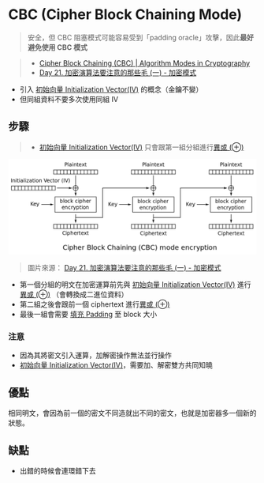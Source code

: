 # CBC (Cipher Block Chaining Mode)
> 安全，但 CBC 阻塞模式可能容易受到「padding oracle」攻擊，因此**最好避免使用 CBC 模式**

>- [Cipher Block Chaining (CBC) | Algorithm Modes in Cryptography](https://youtu.be/NnLLkmgBhCY)
>- [Day 21. 加密演算法要注意的那些毛 (一) - 加密模式](https://ithelp.ithome.com.tw/articles/10249953)
- 引入 [初始向量 Initialization Vector(IV)](演算法/初始向量%20Initialization%20Vector(IV).md) 的概念（金鑰不變）
- 但同組資料不要多次使用同組 IV

## 步驟
> - [初始向量 Initialization Vector(IV)](演算法/初始向量%20Initialization%20Vector(IV).md) 只會跟第一組分組進行[異或 (⊕)](演算法/異或%20(⊕).md)

![](其他/附件/Pasted%20image%2020220729112350.png)

> 圖片來源： [Day 21. 加密演算法要注意的那些毛 (一) - 加密模式](https://ithelp.ithome.com.tw/articles/10249953)

- 第一個分組的明文在加密運算前先與 [初始向量 Initialization Vector(IV)](演算法/初始向量%20Initialization%20Vector(IV).md) 進行 [異或 (⊕)](演算法/異或%20(⊕).md) （會轉換成二進位資料）
- 第二組之後會跟前一個 ciphertext 進行[異或 (⊕)](演算法/異或%20(⊕).md)
- 最後一組會需要 [填充 Padding](演算法/填充%20Padding.md) 至 block 大小

### 注意
- 因為其將密文引入運算，加解密操作無法並行操作
- [初始向量 Initialization Vector(IV)](演算法/初始向量%20Initialization%20Vector(IV).md)，需要加、解密雙方共同知曉

## 優點
相同明文，會因為前一個的密文不同造就出不同的密文，也就是加密器多一個新的狀態。

## 缺點
- 出錯的時候會連環錯下去